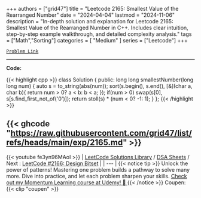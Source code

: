 
+++
authors = ["grid47"]
title = "Leetcode 2165: Smallest Value of the Rearranged Number"
date = "2024-04-04"
lastmod = "2024-11-06"
description = "In-depth solution and explanation for Leetcode 2165: Smallest Value of the Rearranged Number in C++. Includes clear intuition, step-by-step example walkthrough, and detailed complexity analysis."
tags = ["Math","Sorting"]
categories = [
    "Medium"
]
series = ["Leetcode"]
+++



[`Problem Link`](https://leetcode.com/problems/smallest-value-of-the-rearranged-number/description/)

---
**Code:**

{{< highlight cpp >}}
class Solution {
public:
    long long smallestNumber(long long num) {
        auto s = to_string(abs(num));
        sort(s.begin(), s.end(), [&](char a, char b){
            return num > 0? a < b: b < a;
        });
        if(num > 0)
        swap(s[0], s[s.find_first_not_of('0')]);
        return stoll(s) * (num < 0? -1: 1);
    }
};
{{< /highlight >}}

{{< ghcode "https://raw.githubusercontent.com/grid47/list/refs/heads/main/exp/2165.md" >}}
---
{{< youtube fe3yn96MAoI >}}
| [LeetCode Solutions Library](https://grid47.xyz/leetcode/) / [DSA Sheets](https://grid47.xyz/sheets/) / Next : [LeetCode #2166: Design Bitset](https://grid47.xyz/posts/leetcode-2166-design-bitset-solution/) |
| --- |
{{< notice tip >}}
Unlock the power of patterns! Mastering one problem builds a pathway to solve many more. Dive into practice, and let each problem sharpen your skills. [Check out my Momentum Learning course at Udemy! 🚀 ](https://www.udemy.com/course/algorithms-and-data-structures-in-cpp/)
{{< /notice >}}
Coupen: {{< clip "coupen" >}}
